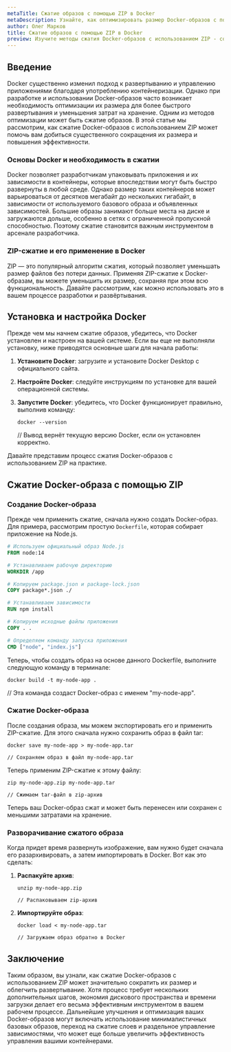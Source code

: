 ```yaml
---
metaTitle: Сжатие образов с помощью ZIP в Docker
metaDescription: Узнайте, как оптимизировать размер Docker-образов с помощью ZIP-сжатия и повысить эффективность развертывания приложений
author: Олег Марков
title: Сжатие образов с помощью ZIP в Docker
preview: Изучите методы сжатия Docker-образов с использованием ZIP - сократите время развертывания и уменьшите расход ресурсов. Примеры и пояснения помогут вам лучше понять процесс
---
```


## Введение

Docker существенно изменил подход к развертыванию и управлению приложениями благодаря употреблению контейнеризации. Однако при разработке и использовании Docker-образов часто возникает необходимость оптимизации их размера для более быстрого развертывания и уменьшения затрат на хранение. Одним из методов оптимизации может быть сжатие образов. В этой статье мы рассмотрим, как сжатие Docker-образов с использованием ZIP может помочь вам добиться существенного сокращения их размера и повышения эффективности.

### Основы Docker и необходимость в сжатии

Docker позволяет разработчикам упаковывать приложения и их зависимости в контейнеры, которые впоследствии могут быть быстро развернуты в любой среде. Однако размер таких контейнеров может варьироваться от десятков мегабайт до нескольких гигабайт, в зависимости от используемого базового образа и объявленных зависимостей. Большие образы занимают больше места на диске и загружаются дольше, особенно в сетях с ограниченной пропускной способностью. Поэтому сжатие становится важным инструментом в арсенале разработчика.

### ZIP-сжатие и его применение в Docker

ZIP — это популярный алгоритм сжатия, который позволяет уменьшать размер файлов без потери данных. Применяя ZIP-сжатие к Docker-образам, вы можете уменьшить их размер, сохраняя при этом всю функциональность. Давайте рассмотрим, как можно использовать это в вашем процессе разработки и развёртывания.

## Установка и настройка Docker

Прежде чем мы начнем сжатие образов, убедитесь, что Docker установлен и настроен на вашей системе. Если вы еще не выполняли установку, ниже приводятся основные шаги для начала работы:

1. **Установите Docker**: загрузите и установите Docker Desktop с официального сайта.
2. **Настройте Docker**: следуйте инструкциям по установке для вашей операционной системы.
3. **Запустите Docker**: убедитесь, что Docker функционирует правильно, выполнив команду:

   ```shell
   docker --version
   ```

   // Вывод вернёт текущую версию Docker, если он установлен корректно.

Давайте представим процесс сжатия Docker-образов с использованием ZIP на практике.

## Сжатие Docker-образа с помощью ZIP

### Создание Docker-образа

Прежде чем применить сжатие, сначала нужно создать Docker-образ. Для примера, рассмотрим простую `Dockerfile`, которая собирает приложение на Node.js.

```dockerfile
# Используем официальный образ Node.js
FROM node:14

# Устанавливаем рабочую директорию
WORKDIR /app

# Копируем package.json и package-lock.json
COPY package*.json ./

# Устанавливаем зависимости
RUN npm install

# Копируем исходные файлы приложения
COPY . .

# Определяем команду запуска приложения
CMD ["node", "index.js"]
```

Теперь, чтобы создать образ на основе данного Dockerfile, выполните следующую команду в терминале:

```shell
docker build -t my-node-app .
```

// Эта команда создаст Docker-образ с именем "my-node-app".

### Сжатие Docker-образа

После создания образа, мы можем экспортировать его и применить ZIP-сжатие. Для этого сначала нужно сохранить образ в файл tar:

```shell
docker save my-node-app > my-node-app.tar

// Сохраняем образ в файл my-node-app.tar
```

Теперь применим ZIP-сжатие к этому файлу:

```shell
zip my-node-app.zip my-node-app.tar

// Сжимаем tar-файл в zip-архив
```

Теперь ваш Docker-образ сжат и может быть перенесен или сохранен с меньшими затратами на хранение.

### Разворачивание сжатого образа

Когда придет время развернуть изображение, вам нужно будет сначала его разархивировать, а затем импортировать в Docker. Вот как это сделать:

1. **Распакуйте архив**:

   ```shell
   unzip my-node-app.zip

   // Распаковываем zip-архив
   ```

2. **Импортируйте образ**:

   ```shell
   docker load < my-node-app.tar

   // Загружаем образ обратно в Docker
   ```

## Заключение

Таким образом, вы узнали, как сжатие Docker-образов с использованием ZIP может значительно сократить их размер и облегчить развертывание. Хотя процесс требует нескольких дополнительных шагов, экономия дискового пространства и времени загрузки делает его весьма эффективным инструментом в вашем рабочем процессе. Дальнейшие улучшения и оптимизация ваших Docker-образов могут включать использование минималистичных базовых образов, переход на сжатие слоев и раздельное управление зависимостями, что может еще больше увеличить эффективность управления вашими контейнерами.